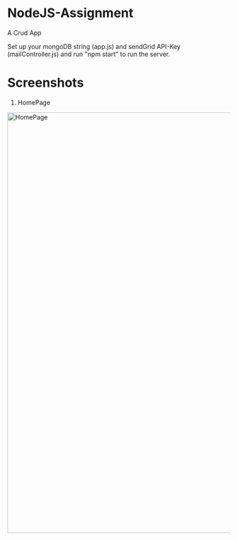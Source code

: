# NodeJS-Assignment
A Crud App 

Set up your mongoDB string (app.js) and sendGrid API-Key (mailController.js) and run "npm start" to run the server.

# Screenshots

1) HomePage
<img width="947" alt="HomePage" src="https://user-images.githubusercontent.com/94482800/230577397-7037aff8-fd87-46f4-be93-7496e87ae410.png">


